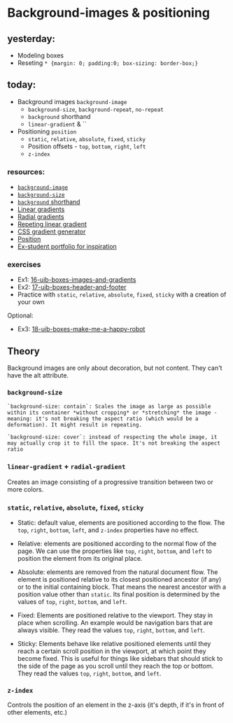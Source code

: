 # Background-images & positioning

## yesterday:

- Modeling boxes
- Reseting `* {margin: 0; padding:0; box-sizing: border-box;}`

## today:

- Background images `background-image`
  - `background-size`, `background-repeat`, `no-repeat`
  - `background` shorthand
  - `linear-gradient` & ``
- Positioning `position`
  - `static`, `relative`, `absolute`, `fixed`, `sticky`
  - Position offsets - `top`, `bottom`, `right`, `left`
  - `z-index`

### resources:

- [`background-image`](https://developer.mozilla.org/en-US/docs/Web/CSS/background-image)
- [`background-size`](https://developer.mozilla.org/en-US/docs/Web/CSS/background-size)
- [`background` shorthand](https://www.w3schools.com/css/css_background_shorthand.asp)
- [Linear gradients](https://developer.mozilla.org/en-US/docs/Web/CSS/gradient/linear-gradient)
- [Radial gradients](https://developer.mozilla.org/en-US/docs/Web/CSS/gradient/radial-gradient)
- [Repeting linear gradient](https://developer.mozilla.org/en-US/docs/Web/CSS/gradient/repeating-linear-gradient)
- [CSS gradient generator](https://cssgradient.io/)
- [Position](https://developer.mozilla.org/en-US/docs/Web/CSS/position)
- [Ex-student portfolio for inspiration](https://razportfolio.onrender.com/)

### exercises

- Ex1: [16-uib-boxes-images-and-gradients](https://classroom.github.com/a/yPob1--Y)
- Ex2: [17-uib-boxes-header-and-footer](https://classroom.github.com/a/jfi8Z_DI)
- Practice with `static`, `relative`, `absolute`, `fixed`, `sticky` with a creation of your own

Optional:
- Ex3: [18-uib-boxes-make-me-a-happy-robot](https://classroom.github.com/a/R-tVhoXj)

## Theory

Background images are only about decoration, but not content. They can't have the alt attribute.

### `background-size`

    `background-size: contain`: Scales the image as large as possible within its container *without cropping* or *stretching* the image - meaning: it's not breaking the aspect ratio (which would be a deformation). It might result in repeating.

    `background-size: cover`: instead of respecting the whole image, it may actually crop it to fill the space. It's not breaking the aspect ratio

### `linear-gradient` + `radial-gradient`

Creates an image consisting of a progressive transition between two or more colors.

### `static`, `relative`, `absolute`, `fixed`, `sticky`

- Static: default value, elements are positioned according to the flow. The `top`, `right`, `bottom`, `left`, and `z-index` properties have no effect.

- Relative: elements are positioned according to the normal flow of the page. We can use the properties like `top`, `right`, `bottom`, and `left` to position the element from its original place.

- Absolute: elements are removed from the natural document flow. The element is positioned relative to its closest positioned ancestor (if any) or to the initial containing block. That means the nearest ancestor with a position value other than `static`. Its final position is determined by the values of `top`, `right`, `bottom`, and `left`.

- Fixed: Elements are positioned relative to the viewport. They stay in place when scrolling. An example would be navigation bars that are always visible. They read the values `top`, `right`, `bottom`, and `left`.

- Sticky: Elements behave like relative positioned elements until they reach a certain scroll position in the viewport, at which point they become fixed. This is useful for things like sidebars that should stick to the side of the page as you scroll until they reach the top or bottom. They read the values `top`, `right`, `bottom`, and `left`.

### `z-index`

Controls the position of an element in the z-axis (it's depth, if it's in front of other elements, etc.)
